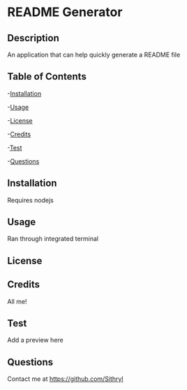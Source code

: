# README Generator

## Description

An application that can help quickly generate a README file

## Table of Contents

-[Installation](#installation)

-[Usage](#usage)

-[License](#license)

-[Credits](#credits)

-[Test](#test)

-[Questions](#questions)

## Installation

Requires nodejs

## Usage

Ran through integrated terminal

## License

## Credits

All me!

## Test

Add a preview here

## Questions

Contact me at https://github.com/Sithryl
